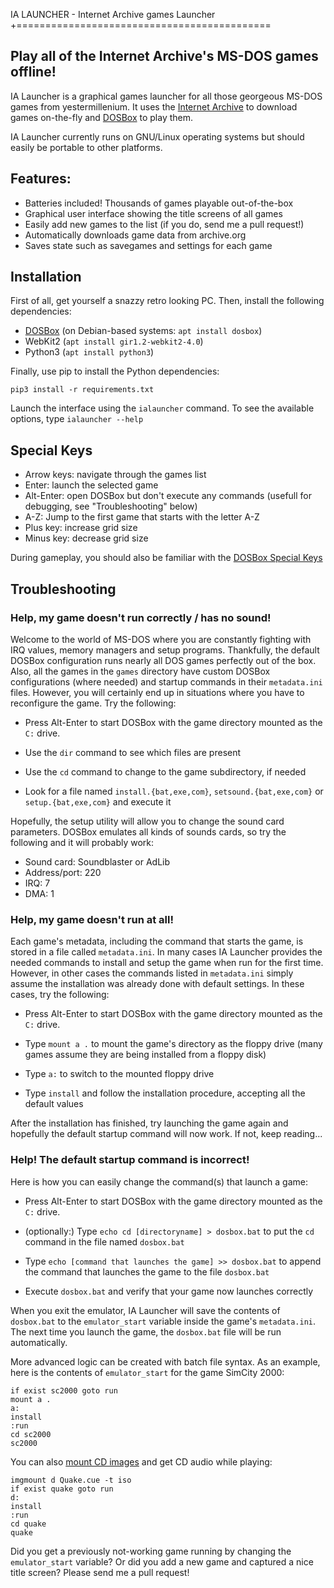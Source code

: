 IA LAUNCHER - Internet Archive games Launcher
+============================================

Play all of the Internet Archive's MS-DOS games offline!
--------------------------------------------------------

IA Launcher is a graphical games launcher for all those georgeous
MS-DOS games from yestermillenium. It uses the [Internet
Archive](https://archive.org/) to download games on-the-fly
and [DOSBox](https://www.dosbox.com/) to play them.

IA Launcher currently runs on GNU/Linux operating systems but should
easily be portable to other platforms.


Features:
---------

- Batteries included! Thousands of games playable out-of-the-box
- Graphical user interface showing the title screens of all games
- Easily add new games to the list (if you do, send me a pull request!)
- Automatically downloads game data from archive.org
- Saves state such as savegames and settings for each game


Installation
------------

First of all, get yourself a snazzy retro looking PC. Then, install
the following dependencies:

- [DOSBox](https://www.dosbox.com/) (on Debian-based systems: `apt
  install dosbox`)
- WebKit2 (`apt install gir1.2-webkit2-4.0`)
- Python3 (`apt install python3`)

Finally, use pip to install the Python dependencies:

    pip3 install -r requirements.txt

Launch the interface using the `ialauncher` command. To see the
available options, type `ialauncher --help`


Special Keys
------------

- Arrow keys: navigate through the games list
- Enter: launch the selected game
- Alt-Enter: open DOSBox but don't execute any commands
  (usefull for debugging, see "Troubleshooting" below)
- A-Z: Jump to the first game that starts with the letter A-Z
- Plus key: increase grid size
- Minus key: decrease grid size

During gameplay, you should also be familiar with the [DOSBox Special
Keys](https://www.dosbox.com/wiki/Special_Keys)


Troubleshooting
---------------

### Help, my game doesn't run correctly / has no sound!

Welcome to the world of MS-DOS where you are constantly fighting with
IRQ values, memory managers and setup programs. Thankfully, the
default DOSBox configuration runs nearly all DOS games perfectly out
of the box. Also, all the games in the `games` directory have custom
DOSBox configurations (where needed) and startup commands in their
`metadata.ini` files. However, you will certainly end up in situations
where you have to reconfigure the game. Try the following:

- Press Alt-Enter to start DOSBox with the game directory mounted as
  the `C:` drive.

- Use the `dir` command to see which files are present

- Use the `cd` command to change to the game subdirectory, if needed

- Look for a file named `install.{bat,exe,com}`,
  `setsound.{bat,exe,com}` or `setup.{bat,exe,com}` and execute it

Hopefully, the setup utility will allow you to change the sound card
parameters. DOSBox emulates all kinds of sounds cards, so try the
following and it will probably work:

- Sound card: Soundblaster or AdLib
- Address/port: 220
- IRQ: 7
- DMA: 1


### Help, my game doesn't run at all!

Each game's metadata, including the command that starts the game, is
stored in a file called `metadata.ini`. In many cases IA Launcher
provides the needed commands to install and setup the game when run
for the first time. However, in other cases the commands listed in
`metadata.ini` simply assume the installation was already done with
default settings. In these cases, try the following:

- Press Alt-Enter to start DOSBox with the game directory mounted as
  the `C:` drive.

- Type `mount a .` to mount the game's directory as the floppy drive
  (many games assume they are being installed from a floppy disk)

- Type `a:` to switch to the mounted floppy drive

- Type `install` and follow the installation procedure, accepting all
  the default values

After the installation has finished, try launching the game again and
hopefully the default startup command will now work. If not, keep
reading...


### Help! The default startup command is incorrect!

Here is how you can easily change the command(s) that launch a game:

- Press Alt-Enter to start DOSBox with the game directory mounted as
  the `C:` drive.

- (optionally:) Type `echo cd [directoryname] > dosbox.bat` to put the
  `cd` command in the file named `dosbox.bat`

- Type `echo [command that launches the game] >> dosbox.bat` to append
  the command that launches the game to the file `dosbox.bat`

- Execute `dosbox.bat` and verify that your game now launches correctly

When you exit the emulator, IA Launcher will save the contents of
`dosbox.bat` to the `emulator_start` variable inside the game's
`metadata.ini`. The next time you launch the game, the `dosbox.bat`
file will be run automatically.

More advanced logic can be created with batch file syntax. As an
example, here is the contents of `emulator_start` for the game SimCity
2000:

    if exist sc2000 goto run
    mount a .
    a:
    install
    :run
    cd sc2000
    sc2000

You can also [mount CD images](https://www.dosbox.com/wiki/MOUNT) and
get CD audio while playing:

    imgmount d Quake.cue -t iso
    if exist quake goto run
    d:
    install
    :run
    cd quake
    quake

Did you get a previously not-working game running by changing the
`emulator_start` variable? Or did you add a new game and captured a
nice title screen? Please send me a pull request!
